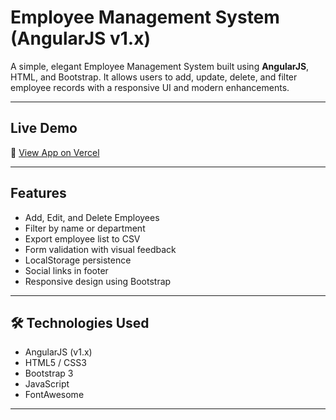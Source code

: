 #  Employee Management System (AngularJS v1.x)

A simple, elegant Employee Management System built using **AngularJS**, HTML, and Bootstrap. It allows users to add, update, delete, and filter employee records with a responsive UI and modern enhancements.

---

##  Live Demo

🔗 [View App on Vercel](https://employee-management-system.vercel.app/)

---

##  Features

-  Add, Edit, and Delete Employees
-  Filter by name or department
-  Export employee list to CSV
-  Form validation with visual feedback
-  LocalStorage persistence
-  Social links in footer
-  Responsive design using Bootstrap

---


## 🛠️ Technologies Used

- AngularJS (v1.x)
- HTML5 / CSS3
- Bootstrap 3
- JavaScript
- FontAwesome

---


